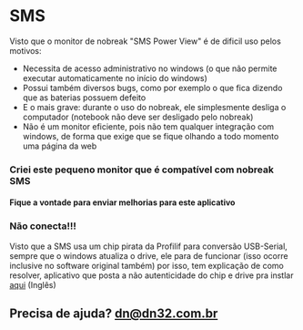 # SMS

Visto que o monitor de nobreak "SMS Power View" é de dificil uso pelos motivos:
  - Necessita de acesso administrativo no windows (o que não permite executar automaticamente no início do windows)
  - Possui também diversos bugs, como por exemplo o que fica dizendo que as baterias possuem defeito
  - E o mais grave: durante o uso do nobreak, ele simplesmente desliga o computador (notebook não deve ser desligado pelo nobreak)
  - Não é um monitor eficiente, pois não tem qualquer integração com windows, de forma que exige que se fique olhando a todo momento uma página da web


### Criei este pequeno monitor que é compatível com nobreak SMS

#### Fique a vontade para enviar melhorias para este aplicativo

### Não conecta!!!
Visto que a SMS usa um chip pirata da Profilif para conversão USB-Serial, 
sempre que o windows atualiza o drive, ele para de funcionar (isso ocorre inclusive no software original também)
por isso, tem explicação de como resolver, aplicativo que posta a não autenticidade do chip e drive pra instlar [aqui](https://github.com/dn32/SMS/tree/main/Corre%C3%A7%C3%A3o%20do%20BUG%20do%20cabo%20USB-Serial) (Inglês)


## Precisa de ajuda? dn@dn32.com.br
